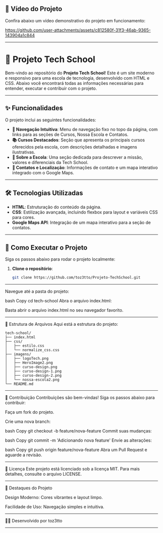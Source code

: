 ## 🎥 Vídeo do Projeto

Confira abaixo um vídeo demonstrativo do projeto em funcionamento:


https://github.com/user-attachments/assets/c812580f-31f3-46ab-9365-143904a1c844


---

# 🚀 Projeto Tech School

Bem-vindo ao repositório do **Projeto Tech School**! Este é um site moderno e responsivo para uma escola de tecnologia, desenvolvido com HTML e CSS. Abaixo você encontrará todas as informações necessárias para entender, executar e contribuir com o projeto.

---

## ✨ Funcionalidades

O projeto inclui as seguintes funcionalidades:

- **🎯 Navegação Intuitiva**: Menu de navegação fixo no topo da página, com links para as seções de Cursos, Nossa Escola e Contatos.
- **📚 Cursos Destacados**: Seção que apresenta os principais cursos oferecidos pela escola, com descrições detalhadas e imagens ilustrativas.
- **🏫 Sobre a Escola**: Uma seção dedicada para descrever a missão, valores e diferenciais da Tech School.
- **📍 Contatos e Localização**: Informações de contato e um mapa interativo integrado com o Google Maps.

---

## 🛠️ Tecnologias Utilizadas

- **HTML**: Estruturação do conteúdo da página.
- **CSS**: Estilização avançada, incluindo flexbox para layout e variáveis CSS para cores.
- **Google Maps API**: Integração de um mapa interativo para a seção de contatos.

---

## 🚀 Como Executar o Projeto

Siga os passos abaixo para rodar o projeto localmente:

1. **Clone o repositório**:
   ```bash
   git clone https://github.com/toz3tto/Projeto-TechSchool.git

---

Navegue até a pasta do projeto:

bash
Copy
cd tech-school
Abra o arquivo index.html:

Basta abrir o arquivo index.html no seu navegador favorito.

---
📂 Estrutura de Arquivos
Aqui está a estrutura do projeto:

 ```
tech-school/
├── index.html
├── css/
│   ├── estilo.css
│   └── normalize_css.css
├── imagens/
│   ├── logoTech.png
│   ├── HeroImage2.png
│   ├── curso-design.png
│   ├── curso-design-1.png
│   ├── curso-design-2.png
│   └── nossa-escola2.png
└── README.md
```
---

🤝 Contribuição
Contribuições são bem-vindas! Siga os passos abaixo para contribuir:

Faça um fork do projeto.

Crie uma nova branch:

bash
Copy
git checkout -b feature/nova-feature
Commit suas mudanças:

bash
Copy
git commit -m 'Adicionando nova feature'
Envie as alterações:

bash
Copy
git push origin feature/nova-feature
Abra um Pull Request e aguarde a revisão.

---

📄 Licença
Este projeto está licenciado sob a licença MIT. Para mais detalhes, consulte o arquivo LICENSE.


---

🌟 Destaques do Projeto

Design Moderno: Cores vibrantes e layout limpo.

Facilidade de Uso: Navegação simples e intuitiva.

---

👨‍💻 Desenvolvido por
toz3tto

---
